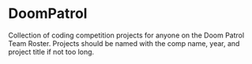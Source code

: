 # DoomPatrol
Collection of coding competition projects for anyone on the Doom Patrol Team Roster.
Projects should be named with the comp name, year, and project title if not too long.

